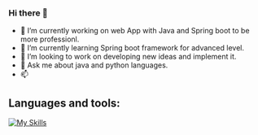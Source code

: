 ### Hi there 👋


- 🔭 I’m currently working on web App with Java and Spring boot to be more professionl.
- 🌱 I’m currently learning Spring boot framework for advanced level.
- 👯 I’m looking to work on developing new ideas and implement it.
- 💬 Ask me about java and python languages.
- 📫


## Languages and tools:
 
[![My Skills](https://skillicons.dev/icons?i=django,flask,java,py,mysql,springboot)](https://skillicons.dev)
        





            

     
            



